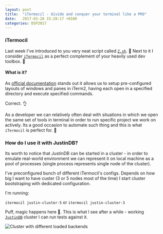```yaml
---
layout: post
title:  "iTermocil - divide and conquer your terminal like a PRO"
date:   2017-03-28 15:20:17 +0100
categories: DSP2017
---
```


### iTermocil
Last week I've introduced to you very neat script called [`Z.sh`][z.sh-post]. 💖 Next to it I consider [`iTermocil`][itermocil] as a perfect complement of your heavily used dev toolbox. 🔧

#### What is it?
As [official documentation][itermocil] stands out it allows us to setup pre-configured layouts of windows and panes in iTerm2, having each open in a specified directory and execute specified commands.

Correct. 👌

As a developer we can relatively often deal with situations in which we open the same set of tools in terminal in order to run specific project we work on actively. Its a good occasion to automate such thing and this is what `iTermocil` is perfect for. 👊

### How do I use it with JustinDB?
Its worth to notice that JustinDB can be started in a cluster - in order to emulate real-world environment we can represent it on local machine as a pool of processes (single process represents single node of the cluster).

I've preconfigured bunch of different iTermocil's configs. Depends on how big I want to have custer (3 or 5 nodes most of the time) I start cluster bootstraping with dedicated configuration.

I'm running:

```itermocil justin-cluster-5``` or ```itermocil justin-cluster-3```

Puff, magic happens here 💭. This is what I see after a while - working [`JustinDB`][justindb] cluster I can run tests against it.

![][itermocil-image]

[itermocil]: https://github.com/TomAnthony/itermocil
[justindb]: https://github.com/speedcom/JustinDB
[z.sh-post]: http://speedcom.github.io/dsp2017/hacks/2017/03/20/z-move-around-catalogs-in-terminal-like-a-pro.html
[itermocil-image]: ../../../../../itermocil.png "Cluster with different loaded backends"